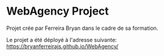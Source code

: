 # WebAgency Project

Projet crée par Ferreira Bryan dans le cadre de sa formation.

Le projet a été déployé à l'adresse suivante: https://bryanferreirajs.github.io/WebAgency/
